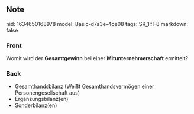 ## Note
nid: 1634650168978
model: Basic-d7a3e-4ce08
tags: SR_1::I-8
markdown: false

### Front
Womit wird der <b>Gesamtgewinn</b> bei einer
<b>Mitunternehmerschaft</b> ermittelt?

### Back
<ul>
  <li>Gesamthandsbilanz (Weißt Gesamthandsvermögen einer
  Personengesellschaft aus)
  <li>Ergänzungsbilanz(en)
  <li>Sonderbilanz(en)
</ul>
